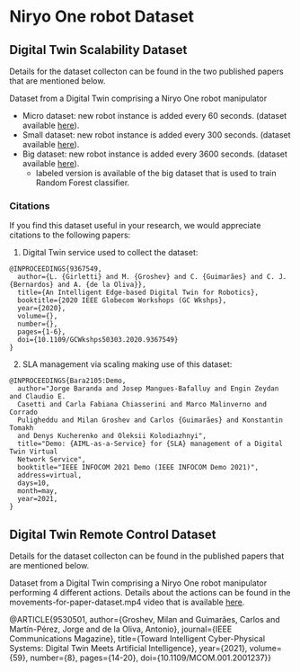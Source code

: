 # Niryo One robot Dataset
## Digital Twin Scalability Dataset
Details for the dataset collecton can be found in the two published papers that are mentioned below.

Dataset from a Digital Twin comprising a Niryo One robot manipulator

 - Micro dataset: new robot instance is added every 60 seconds. (dataset available [here](./dataset/micro-dataset/)).
 - Small dataset: new robot instance is added every 300 seconds. (dataset available [here](./dataset/small-dataset/)).
 - Big dataset:   new robot instance is added every 3600 seconds. (dataset available [here](./dataset/big-dataset/)).
   - labeled version is available of the big dataset that is used to train Random Forest classifier.  

### Citations
If you find this dataset useful in your research, we would appreciate citations to the following papers:

 1) Digital Twin service used to collect the dataset:
```
@INPROCEEDINGS{9367549,
  author={L. {Girletti} and M. {Groshev} and C. {Guimarães} and C. J. {Bernardos} and A. {de la Oliva}},
  title={An Intelligent Edge-based Digital Twin for Robotics},
  booktitle={2020 IEEE Globecom Workshops (GC Wkshps},
  year={2020},
  volume={},  
  number={},  
  pages={1-6},  
  doi={10.1109/GCWkshps50303.2020.9367549}
}
```

 2) SLA management via scaling making use of this dataset:
```
@INPROCEEDINGS{Bara2105:Demo,
  author="Jorge Baranda and Josep Mangues-Bafalluy and Engin Zeydan and Claudio E.
  Casetti and Carla Fabiana Chiasserini and Marco Malinverno and Corrado
  Puligheddu and Milan Groshev and Carlos {Guimarães} and Konstantin Tomakh
  and Denys Kucherenko and Oleksii Kolodiazhnyi",
  title="Demo: {AIML-as-a-Service} for {SLA} management of a Digital Twin Virtual
  Network Service",
  booktitle="IEEE INFOCOM 2021 Demo (IEEE INFOCOM Demo 2021)",
  address=virtual,
  days=10,
  month=may,
  year=2021,
}
```
## Digital Twin Remote Control Dataset
Details for the dataset collecton can be found in the published papers that are mentioned below.

Dataset from a Digital Twin comprising a Niryo One robot manipulator performing 4 different actions. 
Details about the actions can be found in the movements-for-paper-dataset.mp4 video that is available [here](./digital-twin-remote-control/).

@ARTICLE{9530501,
  author={Groshev, Milan and Guimarães, Carlos and Martín-Pérez, Jorge and de la Oliva, Antonio},
  journal={IEEE Communications Magazine}, 
  title={Toward Intelligent Cyber-Physical Systems: Digital Twin Meets Artificial Intelligence}, 
  year={2021},
  volume={59},
  number={8},
  pages={14-20},
  doi={10.1109/MCOM.001.2001237}}

